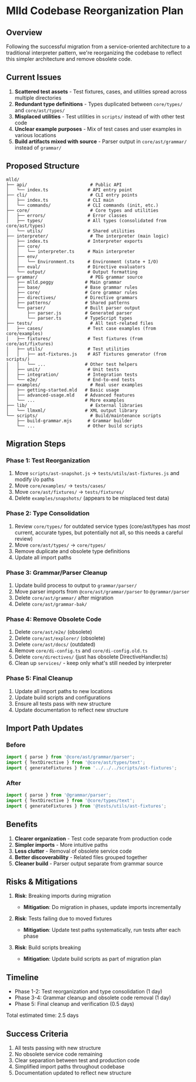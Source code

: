 # Mlld Codebase Reorganization Plan

## Overview

Following the successful migration from a service-oriented architecture to a traditional interpreter pattern, we're reorganizing the codebase to reflect this simpler architecture and remove obsolete code.

## Current Issues

1. **Scattered test assets** - Test fixtures, cases, and utilities spread across multiple directories
2. **Redundant type definitions** - Types duplicated between `core/types/` and `core/ast/types/`
3. **Misplaced utilities** - Test utilities in `scripts/` instead of with other test code
4. **Unclear example purposes** - Mix of test cases and user examples in various locations
5. **Build artifacts mixed with source** - Parser output in `core/ast/grammar/` instead of `grammar/`

## Proposed Structure

```
mlld/
├── api/                        # Public API
│   └── index.ts               # API entry point
├── cli/                        # CLI entry points
│   ├── index.ts               # CLI main
│   └── commands/              # CLI commands (init, etc.)
├── core/                       # Core types and utilities
│   ├── errors/                # Error classes
│   ├── types/                 # All types (consolidated from core/ast/types)
│   └── utils/                 # Shared utilities
├── interpreter/                # The interpreter (main logic)
│   ├── index.ts               # Interpreter exports
│   ├── core/
│   │   └── interpreter.ts     # Main interpreter
│   ├── env/
│   │   └── Environment.ts     # Environment (state + I/O)
│   ├── eval/                  # Directive evaluators
│   └── output/                # Output formatting
├── grammar/                    # PEG grammar source
│   ├── mlld.peggy            # Main grammar
│   ├── base/                 # Base grammar rules
│   ├── core/                 # Core grammar rules
│   ├── directives/           # Directive grammars
│   ├── patterns/             # Shared patterns
│   └── parser/               # Built parser output
│       ├── parser.js         # Generated parser
│       └── parser.ts         # TypeScript types
├── tests/                      # All test-related files
│   ├── cases/                 # Test case examples (from core/examples)
│   ├── fixtures/              # Test fixtures (from core/ast/fixtures)
│   ├── utils/                 # Test utilities
│   │   ├── ast-fixtures.js    # AST fixtures generator (from scripts/)
│   │   └── ...               # Other test helpers
│   ├── unit/                  # Unit tests
│   ├── integration/           # Integration tests
│   └── e2e/                   # End-to-end tests
├── examples/                   # Real user examples
│   ├── getting-started.mld   # Basic usage
│   ├── advanced-usage.mld    # Advanced features
│   └── ...                   # More examples
├── lib/                        # External libraries
│   └── llmxml/               # XML output library
└── scripts/                    # Build/maintenance scripts
    ├── build-grammar.mjs      # Grammar builder
    └── ...                    # Other build scripts
```

## Migration Steps

### Phase 1: Test Reorganization
1. Move `scripts/ast-snapshot.js` → `tests/utils/ast-fixtures.js` and modify i/o paths
2. Move `core/examples/` → `tests/cases/`
3. Move `core/ast/fixtures/` → `tests/fixtures/`
4. Delete `examples/snapshots/` (appears to be misplaced test data)

### Phase 2: Type Consolidation
1. Review `core/types/` for outdated service types (core/ast/types has _most_ current, accurate types, but potentially not all, so this needs a careful review)
2. Move `core/ast/types/` → `core/types/`
3. Remove duplicate and obsolete type definitions
4. Update all import paths

### Phase 3: Grammar/Parser Cleanup
1. Update build process to output to `grammar/parser/`
2. Move parser imports from `@core/ast/grammar/parser` to `@grammar/parser`
3. Delete `core/ast/grammar/` after migration
4. Delete `core/ast/grammar-bak/`

### Phase 4: Remove Obsolete Code
1. Delete `core/ast/e2e/` (obsolete)
2. Delete `core/ast/explorer/` (obsolete)
3. Delete `core/ast/docs/` (outdated)
4. Remove `core/di-config.ts` and `core/di-config.old.ts`
5. Delete `core/directives/` (just has obsolete DirectiveHandler.ts)
6. Clean up `services/` - keep only what's still needed by interpreter

### Phase 5: Final Cleanup
1. Update all import paths to new locations
2. Update build scripts and configurations
3. Ensure all tests pass with new structure
4. Update documentation to reflect new structure

## Import Path Updates

### Before
```typescript
import { parse } from '@core/ast/grammar/parser';
import { TextDirective } from '@core/ast/types/text';
import { generateFixtures } from '../../../scripts/ast-fixtures';
```

### After
```typescript
import { parse } from '@grammar/parser';
import { TextDirective } from '@core/types/text';
import { generateFixtures } from '@tests/utils/ast-fixtures';
```

## Benefits

1. **Clearer organization** - Test code separate from production code
2. **Simpler imports** - More intuitive paths
3. **Less clutter** - Removal of obsolete service code
4. **Better discoverability** - Related files grouped together
5. **Cleaner build** - Parser output separate from grammar source

## Risks & Mitigations

1. **Risk**: Breaking imports during migration
   - **Mitigation**: Do migration in phases, update imports incrementally
   
2. **Risk**: Tests failing due to moved fixtures
   - **Mitigation**: Update test paths systematically, run tests after each phase
   
3. **Risk**: Build scripts breaking
   - **Mitigation**: Update build scripts as part of migration plan

## Timeline

- Phase 1-2: Test reorganization and type consolidation (1 day)
- Phase 3-4: Grammar cleanup and obsolete code removal (1 day)
- Phase 5: Final cleanup and verification (0.5 days)

Total estimated time: 2.5 days

## Success Criteria

1. All tests passing with new structure
2. No obsolete service code remaining
3. Clear separation between test and production code
4. Simplified import paths throughout codebase
5. Documentation updated to reflect new structure
